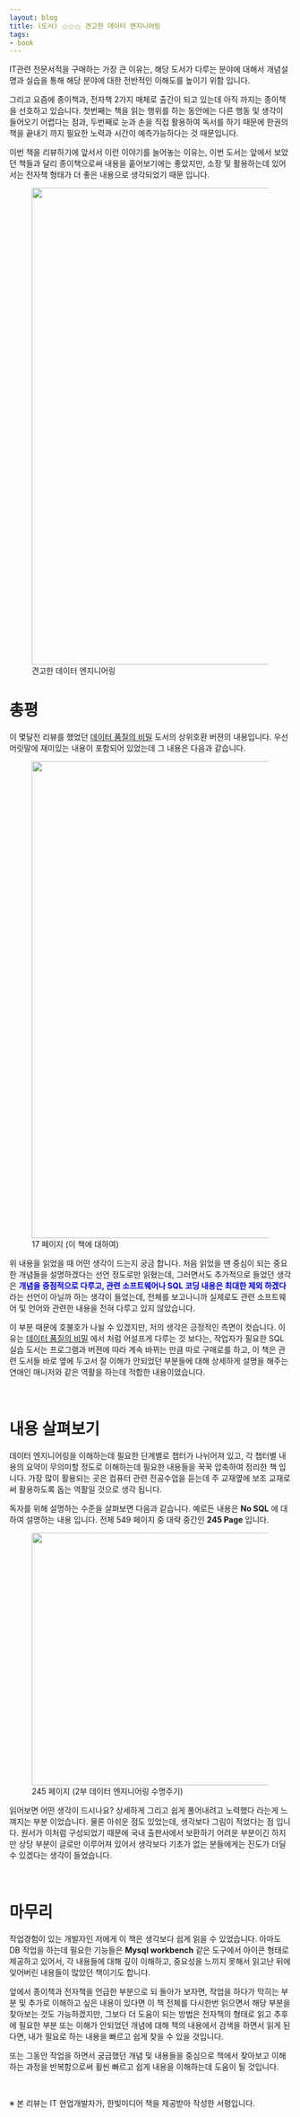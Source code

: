 ```yaml
---
layout: blog
title: (도서) ⚝⚝⚝ 견고한 데이터 엔지니어링
tags:
- book
---
```


IT관련 전문서적을 구매하는 가장 큰 이유는, 해당 도서가 다루는 분야에 대해서 개념설명과 실습을 통해 해당 분야에 대한 전반적인 이해도를 높이기 위함 입니다.

그리고 요즘에 종이책과, 전자책 2가지 매체로 출간이 되고 있는데 아직 까지는 종이책을 선호하고 있습니다. 첫번째는 책을 읽는 행위를 하는 동안에는 다른 행동 및 생각이 들어오기 어렵다는 점과, 두번째로 눈과 손을 직접 활용하여 독서를 하기 때문에 한권의 책을 끝내기 까지 필요한 노력과 시간이 예측가능하다는 것 때문입니다.

이번 책을 리뷰하기에 앞서서 이런 이야기를 늘어놓는 이유는, 이번 도서는 앞에서 보았던 책들과 달리 종이책으로써 내용을 훝어보기에는 좋았지만, 소장 및 활용하는데 있어서는 전자책 형태가 더 좋은 내용으로 생각되었기 때문 입니다.

<figure class="align-center">
  <img width="850px" src="{{site.baseurl}}/assets/book/db-eng.png">
  <figcaption>견고한 데이터 엔지니어링</figcaption>
</figure>

# 총평
이 몇달전 리뷰를 했었던 [데이터 품질의 비밀](https://yongbeomkim.github.io/contents/data-quality) 도서의 상위호환 버젼의 내용입니다. 우선 머릿말에 재미있는 내용이 포함되어 있었는데 그 내용은 다음과 같습니다.

<figure class="align-center">
  <img width="850px" src="{{site.baseurl}}/assets/book/db-eng-01.jpg">
  <figcaption>17 페이지 (이 책에 대하여)</figcaption>
</figure>

위 내용을 읽었을 때 어떤 생각이 드는지 궁금 합니다. 처음 읽었을 땐 중심이 되는 중요한 개념들을 설명하겠다는 선언 정도로만 읽혔는데, 그러면서도 추가적으로 들었던 생각은  **<span style="color:mediumblue">개념을 중점적으로 다루고, 관련 소프트웨어나 SQL 코딩 내용은 최대한 제외 하겠다</span>** 라는 선언이 아닐까 하는 생각이 들었는데, 전체를 보고나니까 실제로도 관련 소프트웨어 및 언어와 관련한 내용을 전혀 다루고 있지 않았습니다.

이 부분 때문에 호불호가 나뉠 수 있겠지만, 저의 생각은 긍정적인 측면이 컷습니다. 이유는 [데이터 품질의 비밀](https://yongbeomkim.github.io/contents/data-quality) 에서 처럼 어설프게 다루는 것 보다는, 작업자가 필요한 SQL 실습 도서는 프로그램과 버젼에 따라 계속 바뀌는 만큼 따로 구매로를 하고, 이 책은 관련 도서들 바로 옆에 두고서 잘 이해가 안되었던 부분들에 대해 상세하게 설명을 해주는 연애인 매니저와 같은 역활을 하는데 적합한 내용이었습니다.

<br/>

# 내용 살펴보기
데이터 엔지니어링을 이해하는데 필요한 단계별로 챕터가 나뉘어져 있고, 각 챕터별 내용의 요약이 무의미할 정도로 이해하는데 필요한 내용들을 꾹꾹 압축하여 정리한 책 입니다. 가장 많이 활용되는 곳은 컴퓨터 관련 전공수업을 듣는데 주 교재옆에 보조 교재로써 활용하도록 돕는 역활일 것으로 생각 됩니다.

독자를 위해 설명하는 수준을 살펴보면 다음과 같습니다. 예로든 내용은 **No SQL** 에 대하여 설명하는 내용 입니다. 전체 549 페이지 중 대략 중간인 **245 Page** 입니다.

<figure class="align-center">
  <img width="450px" src="{{site.baseurl}}/assets/book/db-eng-01.jpg">
  <figcaption>245 페이지 (2부 데이터 엔지니어링 수명주기)</figcaption>
</figure>

읽어보면 어떤 생각이 드시나요? 상세하게 그리고 쉽게 풀어내려고 노력했다 라는게 느껴지는 부분 이었습니다. 물론 아쉬운 점도 있었는데, 생각보다 그림이 적었다는 점 입니다. 원서가 이처럼 구성되었기 때문에 국내 출판사에서 보환하기 어려운 부분이긴 하지만 상당 부분이 글로만 이루어져 있어서 생각보다 기초가 없는 분들에게는 진도가 더딜 수 있겠다는 생각이 들었습니다.

<br/>

# 마무리
작업경험이 있는 개발자인 저에게 이 책은 생각보다 쉽게 읽을 수 있었습니다. 아마도 DB 작업을 하는데 필요한 기능들은 **Mysql workbench** 같은 도구에서 아이콘 형태로 제공하고 있어서, 각 내용들에 대해 깊이 이해하고, 중요성을 느끼지 못해서 읽고난 뒤에 잊어버린 내용들이 많았던 책이기도 합니다.

앞에서 종이책과 전자책을 언급한 부분으로 되 돌아가 보자면, 작업을 하다가 막히는 부분 및 추가로 이해하고 싶은 내용이 있다면 이 책 전체를 다시한번 읽으면서 해당 부분을 찾아보는 것도 가능하겠지만, 그보다 더 도움이 되는 방법은 전자책의 형태로 읽고 추후에 필요한 부분 또는 이해가 안되었던 개념에 대해 책의 내용에서 검색을 하면서 읽게 된다면, 내가 필요로 하는 내용을 빠르고 쉽게 찾을 수 있을 것입니다.

또는 그동안 작업을 하면서 궁금했던 개념 및 내용들을 중심으로 책에서 찾아보고 이해하는 과정을 반복함으로써 휠씬 빠르고 쉽게 내용을 이해하는데 도움이 될 것입니다.

<br/>

※ 본 리뷰는 IT 현업개발자가, 한빛미디어 책을 제공받아 작성한 서평입니다.